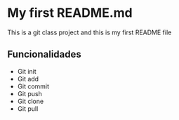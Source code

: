 # My first README.md

This is a git class project and this is my first README file


## Funcionalidades

- Git init
- Git add
- Git commit
- Git push
- Git clone
- Git pull

